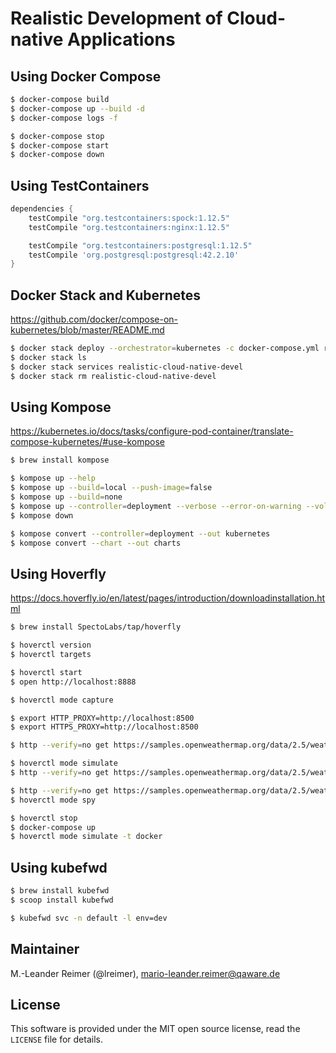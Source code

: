 # Realistic Development of Cloud-native Applications

## Using Docker Compose

```bash
$ docker-compose build
$ docker-compose up --build -d
$ docker-compose logs -f

$ docker-compose stop
$ docker-compose start
$ docker-compose down
```

## Using TestContainers

```groovy
dependencies {
    testCompile "org.testcontainers:spock:1.12.5"
    testCompile "org.testcontainers:nginx:1.12.5"

    testCompile "org.testcontainers:postgresql:1.12.5"
    testCompile 'org.postgresql:postgresql:42.2.10'
}
```

## Docker Stack and Kubernetes

https://github.com/docker/compose-on-kubernetes/blob/master/README.md

```bash
$ docker stack deploy --orchestrator=kubernetes -c docker-compose.yml realistic-cloud-native-devel
$ docker stack ls
$ docker stack services realistic-cloud-native-devel
$ docker stack rm realistic-cloud-native-devel
```

## Using Kompose

https://kubernetes.io/docs/tasks/configure-pod-container/translate-compose-kubernetes/#use-kompose

```bash
$ brew install kompose

$ kompose up --help
$ kompose up --build=local --push-image=false
$ kompose up --build=none
$ kompose up --controller=deployment --verbose --error-on-warning --volumes=emptyDir
$ kompose down

$ kompose convert --controller=deployment --out kubernetes
$ kompose convert --chart --out charts
```

## Using Hoverfly

https://docs.hoverfly.io/en/latest/pages/introduction/downloadinstallation.html

```bash
$ brew install SpectoLabs/tap/hoverfly

$ hoverctl version
$ hoverctl targets

$ hoverctl start
$ open http://localhost:8888

$ hoverctl mode capture

$ export HTTP_PROXY=http://localhost:8500
$ export HTTPS_PROXY=http://localhost:8500

$ http --verify=no get https://samples.openweathermap.org/data/2.5/weather q==London,uk appid==b6907d289e10d714a6e88b30761fae22

$ hoverctl mode simulate
$ http --verify=no get https://samples.openweathermap.org/data/2.5/weather q==London,uk appid==b6907d289e10d714a6e88b30761fae22

$ http --verify=no get https://samples.openweathermap.org/data/2.5/weather q==Rosenheim,de appid==b6907d289e10d714a6e88b30761fae22
$ hoverctl mode spy

$ hoverctl stop
$ docker-compose up
$ hoverctl mode simulate -t docker
```

## Using kubefwd

```bash
$ brew install kubefwd
$ scoop install kubefwd

$ kubefwd svc -n default -l env=dev
```


## Maintainer

M.-Leander Reimer (@lreimer), <mario-leander.reimer@qaware.de>

## License

This software is provided under the MIT open source license, read the `LICENSE`
file for details.
